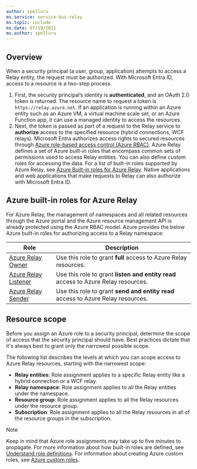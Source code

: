 ```yaml
---
author: spelluru
ms.service: service-bus-relay
ms.topic: include
ms.date: 07/19/2021
ms.author: spelluru
---
```


## Overview
When a security principal (a user, group, application) attempts to access a Relay entity, the request must be authorized. With Microsoft Entra ID, access to a resource is a two-step process.

1. First, the security principal’s identity is **authenticated**, and an OAuth 2.0 token is returned. The resource name to request a token is `https://relay.azure.net`. If an application is running within an Azure entity such as an Azure VM, a virtual machine scale set, or an Azure Function app, it can use a managed identity to access the resources.
2. Next, the token is passed as part of a request to the Relay service to **authorize** access to the specified resource (hybrid connections, WCF relays). Microsoft Entra authorizes access rights to secured resources through [Azure role-based access control (Azure RBAC)](../../role-based-access-control/overview.md). Azure Relay defines a set of Azure built-in roles that encompass common sets of permissions used to access Relay entities. You can also define custom roles for accessing the data. For a list of built-in roles supported by Azure Relay, see [Azure Built-in roles for Azure Relay](#azure-built-in-roles-for-azure-relay). Native applications and web applications that make requests to Relay can also authorize with Microsoft Entra ID.  

## Azure built-in roles for Azure Relay
For Azure Relay, the management of namespaces and all related resources through the Azure portal and the Azure resource management API is already protected using the Azure RBAC model. Azure provides the below Azure built-in roles for authorizing access to a Relay namespace:

| Role | Description | 
| ---- | ----------- | 
| [Azure Relay Owner](../../role-based-access-control/built-in-roles.md#azure-relay-owner) | Use this role to grant **full** access to Azure Relay resources. |
| [Azure Relay Listener](../../role-based-access-control/built-in-roles.md#azure-relay-listener) | Use this role to grant **listen and entity read** access to Azure Relay resources. |
| [Azure Relay Sender](../../role-based-access-control/built-in-roles.md#azure-relay-sender) | Use this role to grant **send and entity read** access to Azure Relay resources. | 

## Resource scope
Before you assign an Azure role to a security principal, determine the scope of access that the security principal should have. Best practices dictate that it's always best to grant only the narrowest possible scope.

The following list describes the levels at which you can scope access to Azure Relay resources, starting with the narrowest scope:

- **Relay entities**: Role assignment applies to a specific Relay entity like a hybrid connection or a WCF relay.
- **Relay namespace**: Role assignment applies to all the Relay entities under the namespace.
- **Resource group**: Role assignment applies to all the Relay resources under the resource group.
- **Subscription**: Role assignment applies to all the Relay resources in all of the resource groups in the subscription.

> [!NOTE]
> Keep in mind that Azure role assignments may take up to five minutes to propagate. For more information about how built-in roles are defined, see [Understand role definitions](../../role-based-access-control/role-definitions.md#control-and-data-actions). For information about creating Azure custom roles, see [Azure custom roles](../../role-based-access-control/custom-roles.md). 
